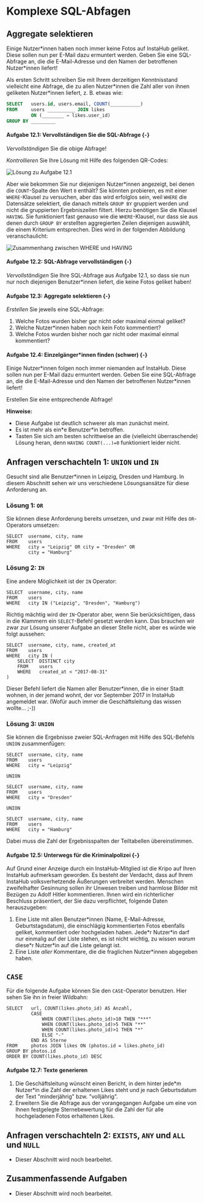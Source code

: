 # Komplexe SQL-Abfagen

## Aggregate selektieren

Einige Nutzer\*innen haben noch immer keine Fotos auf InstaHub geliket. Diese sollen nun per E-Mail dazu ermuntert werden. Geben Sie eine SQL-Abfrage an, die die E-Mail-Adresse und den Namen der betroffenen Nutzer\*innen liefert!

Als ersten Schritt schreiben Sie mit Ihrem derzeitigen Kenntnisstand vielleicht eine Abfrage, die zu allen Nutzer\*innen die Zahl aller von ihnen geliketen Nutzer\*innen liefert, z. B. etwas wie:

```sql
SELECT   users.id, users.email, COUNT(___________)
FROM     users __________ JOIN likes 
         ON (________ = likes.user_id)
GROUP BY _________
```

#### Aufgabe 12.1: Vervollständigen Sie die SQL-Abfrage {-}

_Vervollständigen_ Sie die obige Abfrage!

_Kontrollieren_ Sie Ihre Lösung mit Hilfe des folgenden QR-Codes:

![Lösung zu Aufgabe 12.1](assets/12-qr-code-SQL-vor-HAVING.png)

Aber wie bekommen Sie nur diejenigen Nutzer\*innen angezeigt, bei denen die `COUNT`-Spalte den Wert `0` enthält? Sie könnten probieren, es mit einer `WHERE`-Klausel zu versuchen, aber das wird erfolglos sein, weil `WHERE` die Datensätze selektiert, die danach mittels `GROUP BY` gruppiert werden und nicht die gruppierten Ergebniszeilen filtert. Hierzu benötigen Sie die Klausel `HAVING`. Sie funktioniert fast genauso wie die `WHERE`-Klausel, nur dass sie aus denen durch `GROUP BY` erstellten aggregierten Zeilen diejenigen auswählt, die einem Kriterium entsprechen. Dies wird in der folgenden Abbildung veranschaulicht:

![Zusammenhang zwischen WHERE und HAVING](assets/12-WHERE-GROUP-HAVING.png)

#### Aufgabe 12.2: SQL-Abfrage vervollständigen {-}

_Vervollständigen_ Sie Ihre SQL-Abfrage aus Aufgabe 12.1, so dass sie nun nur noch diejenigen Benutzer\*innen liefert, die keine Fotos geliket haben!

#### Aufgabe 12.3: Aggregate selektieren {-}

_Erstellen_ Sie jeweils eine SQL-Abfrage:

1. Welche Fotos wurden bisher gar nicht oder maximal einmal geliket?
2. Welche Nutzer\*innen haben noch kein Foto kommentiert?
3. Welche Fotos wurden bisher noch gar nicht oder maximal einmal kommentiert?

#### Aufgabe 12.4: Einzelgänger\*innen finden (schwer) {-}

Einige Nutzer\*innen folgen noch immer niemanden auf InstaHub. Diese sollen nun per E-Mail dazu ermuntert werden. Geben Sie eine SQL-Abfrage an, die die E-Mail-Adresse und den Namen der betroffenen Nutzer\*innen liefert!

Erstellen Sie eine entsprechende Abfrage! 

**Hinweise:** 

- Diese Aufgabe ist deutlich schwerer als man zunächst meint. 
- Es ist mehr als ein\*e Benutzer\*in betroffen.
- Tasten Sie sich am besten schrittweise an die (vielleicht überraschende) Lösung heran, denn ``HAVING COUNT(...)=0``  funktioniert leider nicht.

## Anfragen verschachteln 1: ``UNION`` und ``IN``

Gesucht sind alle Benutzer\*innen in  Leipzig, Dresden und Hamburg. In diesem Abschnitt sehen wir uns verschiedene Lösungsansätze für diese Anforderung an.

### Lösung 1: `OR`

Sie können diese Anforderung bereits umsetzen, und zwar mit Hilfe des `OR`-Operators umsetzen:

```
SELECT  username, city, name 
FROM    users
WHERE   city = "Leipzig" OR city = "Dresden" OR
        city = "Hamburg"
```

### Lösung 2: `IN`

Eine andere Möglichkeit ist der ``IN`` Operator:

```
SELECT  username, city, name 
FROM    users
WHERE   city IN ("Leipzig", "Dresden", "Hamburg")
```

Richtig mächtig wird der ``IN``-Operator aber, wenn Sie berücksichtigen, dass in die Klammern ein ``SELECT``-Befehl gesetzt werden kann. Das brauchen wir zwar zur Lösung unserer Aufgabe an dieser Stelle nicht, aber es würde wie folgt aussehen:

```
SELECT  username, city, name, created_at
FROM    users
WHERE   city IN (
	SELECT  DISTINCT city
	FROM    users
    WHERE   created_at < "2017-08-31" 
)
```

Dieser Befehl liefert die Namen aller Benutzer\*innen, die in einer Stadt wohnen, in der jemand wohnt, der vor September 2017 in InstaHub angemeldet war. (Wofür auch immer die Geschäftsleitung das wissen wollte... ;-))

### Lösung 3: ``UNION``

Sie können die Ergebnisse zweier SQL-Anfragen mit Hilfe des SQL-Befehls ``UNION`` zusammenfügen:

```mysql
SELECT  username, city, name 
FROM    users
WHERE   city = "Leipzig"

UNION

SELECT  username, city, name 
FROM    users
WHERE   city = "Dresden"

UNION

SELECT  username, city, name 
FROM    users
WHERE   city = "Hamburg"
```

Dabei muss die Zahl der Ergebnisspalten der Teiltabellen übereinstimmen.

#### Aufgabe 12.5: Unterwegs für die Kriminalpolizei {-}

Auf Grund einer Anzeige durch ein InstaHub-Mitglied ist die Kripo auf Ihren InstaHub aufmerksam geworden. Es besteht der Verdacht, dass auf Ihrem InstaHub volksverhetzende Äußerungen verbreitet werden. Menschen zweifelhafter Gesinnung sollen ihr Unwesen treiben und harmlose Bilder mit Bezügen zu Adolf Hitler kommentieren. Ihnen wird ein richterlicher Beschluss präsentiert, der Sie dazu verpflichtet, folgende Daten herauszugeben:

1. Eine Liste mit allen Benutzer\*innen (Name, E-Mail-Adresse, Geburtstagsdatum), die einschlägig kommentierten Fotos ebenfalls geliket, kommentiert oder hochgeladen haben. Jede\*r Nutzer\*in darf nur einmalig auf der Liste stehen, es ist nicht wichtig, zu wissen _warum_ diese\*r Nutzer\*in auf die Liste gelangt ist.
2. Eine Liste _aller_ Kommentare, die die fraglichen Nutzer\*innen abgegeben haben.

## ``CASE``

Für die folgende Aufgabe können Sie den ``CASE``-Operator benutzen. Hier sehen Sie ihn in freier Wildbahn:

```my
SELECT   url, COUNT(likes.photo_id) AS Anzahl,
         CASE 
             WHEN COUNT(likes.photo_id)>10 THEN "***"
             WHEN COUNT(likes.photo_id)>5 THEN "**"
             WHEN COUNT(likes.photo_id)>1 THEN "*"
             ELSE "-"
         END AS Sterne
FROM     photos JOIN likes ON (photos.id = likes.photo_id)
GROUP BY photos.id
ORDER BY COUNT(likes.photo_id) DESC 
```

#### Aufgabe 12.7: Texte generieren

1. Die Geschäftsleitung wünscht einen Bericht, in dem hinter jede\*m Nutzer\*in die Zahl der erhaltenen Likes steht und je nach Geburtsdatum der Text "minderjährig" bzw. "volljährig".
2. Erweitern Sie die Abfrage aus der vorangegangen Aufgabe um eine von Ihnen festgelegte Sternebewertung für die Zahl der für alle hochgeladenen Fotos erhaltenen Likes.

## Anfragen verschachteln 2: ``EXISTS``, ``ANY`` und ``ALL`` und ``NULL``

- Dieser Abschnitt wird noch bearbeitet.

## Zusammenfassende Aufgaben

- Dieser Abschnitt wird noch bearbeitet.